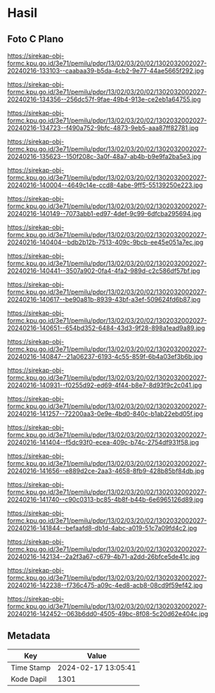 # Hasil

## Foto C Plano

https://sirekap-obj-formc.kpu.go.id/3e71/pemilu/pdpr/13/02/03/20/02/1302032002027-20240216-133103--caabaa39-b5da-4cb2-9e77-44ae5665f292.jpg

https://sirekap-obj-formc.kpu.go.id/3e71/pemilu/pdpr/13/02/03/20/02/1302032002027-20240216-134356--256dc57f-9fae-49b4-913e-ce2eb1a64755.jpg

https://sirekap-obj-formc.kpu.go.id/3e71/pemilu/pdpr/13/02/03/20/02/1302032002027-20240216-134723--f490a752-9bfc-4873-9eb5-aaa87ff82781.jpg

https://sirekap-obj-formc.kpu.go.id/3e71/pemilu/pdpr/13/02/03/20/02/1302032002027-20240216-135623--150f208c-3a0f-48a7-ab4b-b9e9fa2ba5e3.jpg

https://sirekap-obj-formc.kpu.go.id/3e71/pemilu/pdpr/13/02/03/20/02/1302032002027-20240216-140004--4649c14e-ccd8-4abe-9ff5-55139250e223.jpg

https://sirekap-obj-formc.kpu.go.id/3e71/pemilu/pdpr/13/02/03/20/02/1302032002027-20240216-140149--7073abb1-ed97-4def-9c99-6dfcba295694.jpg

https://sirekap-obj-formc.kpu.go.id/3e71/pemilu/pdpr/13/02/03/20/02/1302032002027-20240216-140404--bdb2b12b-7513-409c-9bcb-ee45e051a7ec.jpg

https://sirekap-obj-formc.kpu.go.id/3e71/pemilu/pdpr/13/02/03/20/02/1302032002027-20240216-140441--3507a902-0fa4-4fa2-989d-c2c586df57bf.jpg

https://sirekap-obj-formc.kpu.go.id/3e71/pemilu/pdpr/13/02/03/20/02/1302032002027-20240216-140617--be90a81b-8939-43bf-a3ef-509624fd6b87.jpg

https://sirekap-obj-formc.kpu.go.id/3e71/pemilu/pdpr/13/02/03/20/02/1302032002027-20240216-140651--654bd352-6484-43d3-9f28-898a1ead9a89.jpg

https://sirekap-obj-formc.kpu.go.id/3e71/pemilu/pdpr/13/02/03/20/02/1302032002027-20240216-140847--21a06237-6193-4c55-859f-6b4a03ef3b6b.jpg

https://sirekap-obj-formc.kpu.go.id/3e71/pemilu/pdpr/13/02/03/20/02/1302032002027-20240216-140931--f0255d92-ed69-4f44-b8e7-8d93f9c2c041.jpg

https://sirekap-obj-formc.kpu.go.id/3e71/pemilu/pdpr/13/02/03/20/02/1302032002027-20240216-141257--72200aa3-0e9e-4bd0-840c-b1ab22ebd05f.jpg

https://sirekap-obj-formc.kpu.go.id/3e71/pemilu/pdpr/13/02/03/20/02/1302032002027-20240216-141404--f5dc93f0-ecea-409c-b74c-2754df931f58.jpg

https://sirekap-obj-formc.kpu.go.id/3e71/pemilu/pdpr/13/02/03/20/02/1302032002027-20240216-141656--e889d2ce-2aa3-4658-8fb9-428b85bf84db.jpg

https://sirekap-obj-formc.kpu.go.id/3e71/pemilu/pdpr/13/02/03/20/02/1302032002027-20240216-141740--c90c0313-bc85-4b8f-b44b-6e6965126d89.jpg

https://sirekap-obj-formc.kpu.go.id/3e71/pemilu/pdpr/13/02/03/20/02/1302032002027-20240216-141844--befaafd8-db1d-4abc-a019-51c7a09fd4c2.jpg

https://sirekap-obj-formc.kpu.go.id/3e71/pemilu/pdpr/13/02/03/20/02/1302032002027-20240216-142134--2a2f3a67-c679-4b71-a2dd-26bfce5de41c.jpg

https://sirekap-obj-formc.kpu.go.id/3e71/pemilu/pdpr/13/02/03/20/02/1302032002027-20240216-142238--f736c475-a09c-4ed8-acb8-08cd9f59ef42.jpg

https://sirekap-obj-formc.kpu.go.id/3e71/pemilu/pdpr/13/02/03/20/02/1302032002027-20240216-142452--063b6dd0-4505-49bc-8f08-5c20d62e404c.jpg


## Metadata

| Key        | Value               |
| ---------- | ------------------- |
| Time Stamp | 2024-02-17 13:05:41 |
| Kode Dapil | 1301                |



